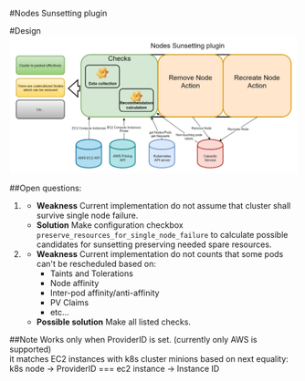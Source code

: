 #Nodes Sunsetting plugin

#Design 
![Sunsetting plugin diagram](builtin/plugins/sunsetting/docs/sunsetting_plugin_arch.png)



##Open questions:
1. * **Weakness** Current implementation do not assume that cluster shall survive single node failure.  
	* **Solution** Make configuration checkbox ``preserve_resources_for_single_node_failure`` to calculate possible candidates for sunsetting preserving needed spare resources.
2. * **Weakness** Current implementation do not counts that some pods can't be rescheduled based on:  
		* Taints and Tolerations  
		* Node affinity  
		* Inter-pod affinity/anti-affinity  
		* PV Claims  
		* etc...  
   * **Possible solution** Make all listed checks.   


##Note
Works only when ProviderID is set. (currently only AWS is supported)   
it matches EC2 instances with k8s cluster minions based on next equality:
k8s node -> ProviderID === ec2 instance -> Instance ID